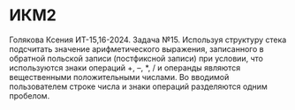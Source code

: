 # ИКМ2
Голякова Ксения ИТ-15,16-2024.
Задача №15. Используя структуру стека подсчитать значение арифметического 
выражения, записанного в обратной польской записи (постфиксной записи) 
при условии, что используются знаки операций +, –, *, / и операнды являются 
вещественными положительными числами. Во вводимой пользователем 
строке числа и знаки операций разделяются одним пробелом.
